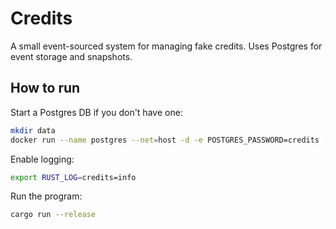 # Credits

A small event-sourced system for managing fake credits. Uses Postgres for event storage and snapshots.

## How to run

Start a Postgres DB if you don't have one:

```sh
mkdir data
docker run --name postgres --net=host -d -e POSTGRES_PASSWORD=credits -e POSTGRES_USER=credits -e PGDATA=/data -v $(pwd):/data -e POSTGRES_DB=credits postgres:11
```

Enable logging:

```sh
export RUST_LOG=credits=info
```

Run the program:

```sh
cargo run --release
```
